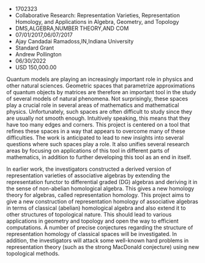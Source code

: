 
* 1702323
* Collaborative Research: Representation Varieties, Representation Homology, and Applications in Algebra, Geometry, and Topology
* DMS,ALGEBRA,NUMBER THEORY,AND COM
* 07/01/2017,06/07/2017
* Ajay Candadai Ramadoss,IN,Indiana University
* Standard Grant
* Andrew Pollington
* 06/30/2022
* USD 150,000.00

Quantum models are playing an increasingly important role in physics and other
natural sciences. Geometric spaces that parametrize approximations of quantum
objects by matrices are therefore an important tool in the study of several
models of natural phenomena. Not surprisingly, these spaces play a crucial role
in several areas of mathematics and mathematical physics. Unfortunately, such
spaces are often difficult to study since they are usually not smooth enough.
Intuitively speaking, this means that they have too many edges and corners. This
project is centered on a tool that refines these spaces in a way that appears to
overcome many of these difficulties. The work is anticipated to lead to new
insights into several questions where such spaces play a role. It also unifies
several research areas by focusing on applications of this tool in different
parts of mathematics, in addition to further developing this tool as an end in
itself.

In earlier work, the investigators constructed a derived version of
representation varieties of associative algebras by extending the representation
functor to differential graded (DG) algebras and deriving it in the sense of
non-abelian homological algebra. This gives a new homology theory for algebras,
called representation homology. This project aims to give a new construction of
representation homology of associative algebras in terms of classical (abelian)
homological algebra and also extend it to other structures of topological
nature. This should lead to various applications in geometry and topology and
open the way to efficient computations. A number of precise conjectures
regarding the structure of representation homology of classical spaces will be
investigated. In addition, the investigators will attack some well-known hard
problems in representation theory (such as the strong MacDonald conjecture)
using new topological methods.
